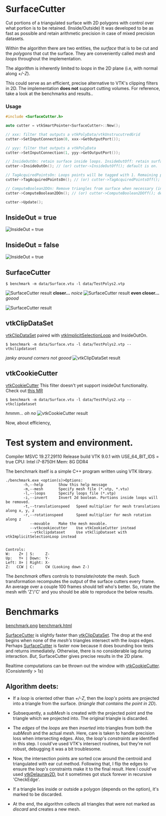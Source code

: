 # SurfaceCutter
Cut portions of a triangulated surface with 2D polygons with control over what portion is to be retained. (Inside/Outside)
It was developed to be as fast as possible and retain arithmetic precision in case of mixed precision datasets.

Within the algorithm there are two entities, the *surface* that is to be cut and the *polygons* that cut the surface.
They are conveniently called *mesh* and *loops* throughout the implementation.

The algorithm is inherently limited to *loops* in the 2D plane (i.e, with normal along *+/-Z*).

This could serve as an efficient, precise alternative to VTK's clipping filters in 2D.
The implementation **does not** support cutting volumes. For reference, take a look at the benchmarks and results..

### Usage
```c++
#include <SurfaceCutter.h>

auto cutter = vtkSmartPointer<SurfaceCutter>::New();

// xxx: filter that outputs a vtkPolyData/vtkUnstrucutredGrid
cutter->SetInputConnection(0, xxx->GetOutputPort());

// yyy: filter that outputs a vtkPolyData
cutter->SetInputConnection(1, yyy->GetOutputPort());

// InsideOutOn: retain surface inside loops. InsideOutOff: retain surface outside loops.
cutter->InsideOutOn(); // (or) cutter->InsideOutOff(); default is on.

// TagAcquiredPointsOn: Loops points will be tagged with 1. Remaining points will be tagged 0.
cutter->TagAcquiredPointsOn(); // (or) cutter->TagAcquiredPointsOff(); default is on.

// ComputeBoolean2DOn: Remove triangles from surface when necessary (inside/outside a loop)
cutter->ComputeBoolean2DOn(); // (or) cutter->ComputeBoolean2DOff(); default is on.

cutter->Update();

```

## InsideOut = true
![InsideOut = true](illustrations/testInsideOutTrue.png)

## InsideOut = false
![InsideOut = true](illustrations/testInsideOutFalse.png)

## SurfaceCutter
```
$ benchmark -m data/Surface.vtu -l data/TestPolys2.vtp
```
![SurfaceCutter result](illustrations/SurfaceCutter1.png)
**closer...** *noice*
![SurfaceCutter result](illustrations/SurfaceCutter2.png)
**even closer...** *goood*

![SurfaceCutter result](illustrations/SurfaceCutter3.png)

## vtkClipDataSet
[vtkClipDataSet](https://vtk.org/doc/nightly/html/classvtkClipDataSet.html)
paired with 
[vtkImplicitSelectionLoop](https://vtk.org/doc/nightly/html/classvtkImplicitSelectionLoop.html)
and InsideOutOn.
```
$ benchmark -m data/Surface.vtu -l data/TestPolys2.vtp --vtkclipdataset
```
*janky around corners* *not goood*
![vtkClipDataSet result](illustrations/vtkClipDataSet.png)

## vtkCookieCutter
[vtkCookieCutter](https://vtk.org/doc/nightly/html/classvtkCookieCutter.html)
This filter doesn't yet support insideOut functionality. Check out [this MR](https://gitlab.kitware.com/vtk/vtk/-/merge_requests/5731)
```
$ benchmark -m data/Surface.vtu -l data/TestPolys2.vtp --vtkclipdataset
```
*hmmm... oh no*
![vtkCookieCutter result](illustrations/vtkCookieCutter.png)

Now, about efficiency, 

# Test system and environment.
Compiler MSVC 19.27.29110
Release build VTK 9.0.1 with USE_64_BIT_IDS = true
CPU: Intel i7-8750H
Mem: 8G DDR4

The benchmark itself is a simple C++ program written using VTK library.
```
./benchmark.exe <option(s)>Options:
        -h,--help       Show this help message
        -m,--mesh       Specify mesh file (*.vtp, *.vtu)
        -l,--loops      Specify loops file (*.vtp)
        -i,--invert     Invert 2d boolean. Portions inside loops will be removed.
        -t,--translationspeed   Speed multiplier for mesh translations along x, y, z
        -r,--rotationspeed      Speed multiplier for mesh rotation along z
           --movable    Make the mesh movable.
           --vtkcookiecutter    Use vtkCookieCutter instead
           --vtkclipdataset     Use vtkClipDataset with vtkImplicitSelectionLoop instead


Controls:
W:    Z+ | S:     Z-
Up:   Y+ | Down:  Y-
Left: X+ | Right: X-
Z:   CCW | C:     CW (Looking down Z-)
```

The *benchmark* offers controls to *translate*/*rotate* the mesh. 
Such transformation recomputes the output of the surface cutters every frame.
An average over a couple 100 frames should tell who's better.
So, rotate the mesh with 'Z'/'C' and you should be able to reproduce the below results.

# Benchmarks
[benchmark.png](illustrations/benchmarks.png)
[benchmark.html](illustrations/benchmarks.html)

[SurfaceCutter](https://github.com/jaswantp/SurfaceCutter) is slightly faster than
[vtkClipDataSet](https://vtk.org/doc/nightly/html/classvtkClipDataSet.html). 
The drop at the end begins when none of the *mesh's* triangles intersect with the *loops* edges.
Perhaps [SurfaceCutter](https://github.com/jaswantp/SurfaceCutter) is faster now because 
it does bounding box tests and returns immediately. Otherwise, there is no considerable lag during interaction.
*But*, SurfaceCutter gives precise results in the 2D plane.

Realtime computations can be thrown out the window with [vtkCookieCutter](https://vtk.org/doc/nightly/html/classvtkCookieCutter.html). (Consistently > 1*s*)



## Algorithm deets:

* If a *loop* is oriented other than *+/-Z*, then the *loop's* points are projected into a triangle from the surface.
(*triangle that contains the point in 2D*). 

* Subsequently, a *subMesh* is created with the projected point and  the triangle which we projected into. The original triangle is discarded.

* The *edges* of the *loops* are then *inserted* into triangles from both the *subMesh* and the actual *mesh*. Here,
care is taken to handle precision loss when intersecting edges. Also, the *loop*'s *constraints* are identified in this step.
I could've used VTK's intersect routines, but they're not robust, debugging it was a bit troublesome.

* Now, the intersection points are sorted ccw around the centroid and triangulated with ear cut method.
Following that, I flip the edges to ensure the *loop's* constraints make it to the final result. 
Here I could've used [vtkDelaunay2D](https://vtk.org/doc/nightly/html/classvtkDelaunay2D.html), but it sometimes got stuck forever in recursive 'CheckEdge'.

* If a triangle lies inside or outside a polygon (depends on the option), it's marked to be discarded.

* At the end, the algorithm collects all triangles that were not marked as *discard* and creates a new mesh.
